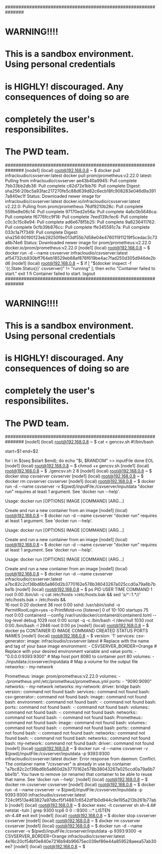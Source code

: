 ###############################################################
#                          WARNING!!!!                        #
# This is a sandbox environment. Using personal credentials   #
# is HIGHLY! discouraged. Any consequences of doing so are    #
# completely the user's responsibilites.                      #
#                                                             #
# The PWD team.                                               #
###############################################################
[node1] (local) root@192.168.0.8 ~
$ docker pull infracloudio/csvserver:latest
docker pull prom/prometheus:v2.22.0
latest: Pulling from infracloudio/csvserver
ae43b40a9945: Pull complete 
7bb33bb2db38: Pull complete 
c82d72e1bb76: Pull complete 
Digest: sha256:20bc5a93fac217270fe5c88d639d82c6ecb18fc908283e046d9a3917a840ec1f
Status: Downloaded newer image for infracloudio/csvserver:latest
docker.io/infracloudio/csvserver:latest
v2.22.0: Pulling from prom/prometheus
76df9210b28c: Pull complete 
559be8e06c14: Pull complete 
97170ed2e56a: Pull complete 
4a6c0b5646ca: Pull complete 
f6776fcc9f18: Pull complete 
7eed139cfec6: Pull complete 
c0c3c15c8e94: Pull complete ad6e678f5b25: Pull complete 
9a8236411762: Pull complete 
0cfb39b876cc: Pull complete 
ffe345581c7a: Pull complete 
033c1a7f7349: Pull complete 
Digest: sha256:60190123eb28250f9e013df55b7d58e04e476011911219f5cedac3c73a8b74e6
Status: Downloaded newer image for prom/prometheus:v2.22.0
docker.io/prom/prometheus:v2.22.0
[node1] (local) root@192.168.0.8 ~
$ docker run -d --name csvserver infracloudio/csvserver:latest
af54732cb930bff764eb18529eb68af876f619be4ac7fad250d305d946de2bd6
[node1] (local) root@192.168.0.8 ~
$ if [ "$(docker inspect -f '{{.State.Status}}' csvserver)" != "running" ]; then
    echo "Container failed to start."
    exit 1
fi
Container failed to start.
logout
###############################################################
#                          WARNING!!!!                        #
# This is a sandbox environment. Using personal credentials   #
# is HIGHLY! discouraged. Any consequences of doing so are    #
# completely the user's responsibilites.                      #
#                                                             #
# The PWD team.                                               #
###############################################################
[node1] (local) root@192.168.0.8 ~
$ cat <<EOL > gencsv.sh
#!/bin/bash

start=\$1
end=\$2

for i in \$(seq \$start \$end); do
    echo "\$i, \$RANDOM" >> inputFile
done
EOL
[node1] (local) root@192.168.0.8 ~
$ chmod +x gencsv.sh
[node1] (local) root@192.168.0.8 ~
$ ./gencsv.sh 2 8
[node1] (local) root@192.168.0.8 ~
$ docker stop csvserver
csvserver
[node1] (local) root@192.168.0.8 ~
$ docker rm csvserver
csvserver
[node1] (local) root@192.168.0.8 ~
$ docker run -d --name csvserver -v $(pwd)/inputFile:/csvserver/inputdata
"docker run" requires at least 1 argument.
See 'docker run --help'.

Usage:  docker run [OPTIONS] IMAGE [COMMAND] [ARG...]

Create and run a new container from an image
[node1] (local) root@192.168.0.8 ~
$ docker run -d --name csvserver
"docker run" requires at least 1 argument.
See 'docker run --help'.

Usage:  docker run [OPTIONS] IMAGE [COMMAND] [ARG...]

Create and run a new container from an image
[node1] (local) root@192.168.0.8 ~
$ docker run -d --name csvserver
"docker run" requires at least 1 argument.
See 'docker run --help'.

Usage:  docker run [OPTIONS] IMAGE [COMMAND] [ARG...]

Create and run a new container from an image
[node1] (local) root@192.168.0.8 ~
$ docker run -d --name csvserver infracloudio/csvserver:latest
a7bc82c2cf36bd6b5a860d2b3770162e578b38043267a025ccd0a79a6b7bbe1b
[node1] (local) root@192.168.0.8 ~
$ ps
PID   USER     TIME  COMMAND
    1 root      0:00 /bin/sh -c cat /etc/hosts >/etc/hosts.bak &&     sed 's/^::1.*//' /etc/hosts.bak > /etc/hosts &&   
   16 root      0:20 dockerd
   38 root      0:00 sshd: /usr/sbin/sshd -o PermitRootLogin=yes -o PrintMotd=no [listener] 0 of 10-100 startups
   75 root      0:03 containerd --config /var/run/docker/containerd/containerd.toml --log-level debug
 1029 root      0:00 script -q -c /bin/bash -l /dev/null
 1030 root      0:00 /bin/bash -l
 2946 root      0:00 ps
[node1] (local) root@192.168.0.8 ~
$ docker ps
CONTAINER ID   IMAGE     COMMAND   CREATED   STATUS    PORTS     NAMES
[node1] (local) root@192.168.0.8 ~
$ version: '1'
services:
  csv-generator:
    image: infracloudio/csvserver:latest  # Replace with the name and tag of your base image
    environment:
      - CSVSERVER_BORDER=Orange  # Replace with your desired environment variable and value
    ports:
      - "0.0.0.0:9393:9300"  # Map host port 8080 to container port 80
    volumes:
      - ./inputdata:/csvserver/inputdata  # Map a volume for the output file
    networks:
      - my-network

  Prometheus:
    image: prom/prometheus:v2.22.0
    volumes:
      - ./prometheus.yml:/etc/prometheus/prometheus.yml
    ports:
      - "9090:9090"
    networks:
      - my-network
networks:
  my-network:
    driver: bridge
bash: version:: command not found
bash: services:: command not found
bash: csv-generator:: command not found
bash: image:: command not found
bash: environment:: command not found
bash: -: command not found
bash: ports:: command not found
bash: -: command not found
bash: volumes:: command not found
bash: -: command not found
bash: networks:: command not found
bash: -: command not found
bash: Prometheus:: command not found
bash: image:: command not found
bash: volumes:: command not found
bash: -: command not found
bash: ports:: command not found
bash: -: command not found
bash: networks:: command not found
bash: -: command not found
bash: networks:: command not found
bash: my-network:: command not found
bash: driver:: command not found
[node1] (local) root@192.168.0.8 ~
$ docker run -d --name csvserver -v $(pwd)/inputFile:/csvserver/inputdata -p 9393:9300 infracloudio/csvserver:latest
docker: Error response from daemon: Conflict. The container name "/csvserver" is already in use by container "a7bc82c2cf36bd6b5a860d2b3770162e578b38043267a025ccd0a79a6b7bbe1b". You have to remove (or rename) that container to be able to reuse that name.
See 'docker run --help'.
[node1] (local) root@192.168.0.8 ~
$ docker rm csvserver
csvserver
[node1] (local) root@192.168.0.8 ~
$ docker run -d --name csvserver -v $(pwd)/inputFile:/csvserver/inputdata -p 9393:9300 infracloudio/csvserver:latest
724c9f513e463827a97dbcf5f14887c6542df1b0d944c9e195a213b261b77abb
[node1] (local) root@192.168.0.8 ~
$ docker exec -it csvserver sh
sh-4.4# netstat -tuln | grep 9300
tcp6       0      0 :::9300                 :::*                    LISTEN     
sh-4.4# exit
exit
[node1] (local) root@192.168.0.8 ~
$ docker stop csvserver
csvserver
[node1] (local) root@192.168.0.8 ~
$ docker rm csvserver
csvserver
[node1] (local) root@192.168.0.8 ~
$ docker run -d --name csvserver -v $(pwd)/inputFile:/csvserver/inputdata -p 9393:9300 -e CSVSERVER_BORDER=Orange infracloudio/csvserver:latest
4e16c20cf54bf0e840e7216b94b96675ec039ef86e44a859528aeea57ab30ee7
[node1] (local) root@192.168.0.8 ~
$ 
